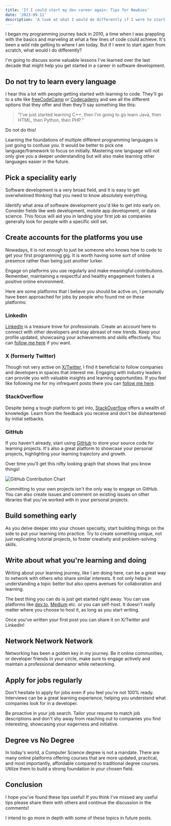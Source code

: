 ```yaml
---
title: 'If I could start my dev career again: Tips for Newbies'
date: '2023-09-11'
description: 'A look at what I would do differently if I were to start over in my career'
---
```


I began my programming journey back in 2010, a time when I was grappling with the basics and marveling at what a few lines of code could achieve. It's been a wild ride getting to where I am today. But if I were to start again from scratch, what would I do differently?

I'm going to discuss some valuable lessons I've learned over the last decade that might help you get started in a career in software development.

## Do not try to learn every language

I hear this a lot with people getting started with learning to code. They'll go to a site like [freeCodeCamp](https://www.freecodecamp.org/) or [Codecademy](https://www.codecademy.com/) and see all the different options that they offer and then they'll say something like this:

> "I've just started learning C++, then I'm going to go learn Java, then HTML, then Python, then PHP."

Do not do this!

Learning the foundations of multiple different programming languages is just going to confuse you. It would be better to pick one language/framework to focus on initially. Mastering one language will not only give you a deeper understanding but will also make learning other languages easier in the future.

## Pick a speciality early

Software development is a very broad field, and it is easy to get overwhelmed thinking that you need to know absolutely everything.

Identify what area of software development you'd like to get into early on. Consider fields like web development, mobile app development, or data science. This focus will aid you in landing your first job as companies generally look for people with a specific skill set.

## Create accounts for the platforms you use

Nowadays, it is not enough to just be someone who knows how to code to get your first programming gig. It is worth having some sort of online presence rather than being just another lurker.

Engage on platforms you use regularly and make meaningful contributions. Remember, maintaining a respectful and healthy engagement fosters a positive online environment.

Here are some platforms that I believe you should be active on, I personally have been approached for jobs by people who found me on these platforms:

### LinkedIn

[LinkedIn](https://www.linkedin.com/feed/) is a treasure trove for professionals. Create an account here to connect with other developers and stay abreast of new trends. Keep your profile updated, showcasing your achievements and skills effectively. You can [follow me here](https://www.linkedin.com/in/barry-michael-doyle-11369683/) if you want.

### X (formerly Twitter)

Though not very active on [X/Twitter](https://twitter.com), I find it beneficial to follow companies and developers in spaces that interest me. Engaging with industry leaders can provide you with valuable insights and learning opportunities. If you feel like following me for my infrequent posts there you can [follow me here](https://twitter.com/barrymdoyle).

### StackOverflow

Despite being a tough platform to get into, [StackOverflow](https://stackoverflow.com/) offers a wealth of knowledge. Learn from the feedback you receive and don't be disheartened by initial setbacks.

### GitHub

If you haven't already, start using [GitHub](https://github.com/) to store your source code for learning projects. It's also a great platform to showcase your personal projects, highlighting your learning trajectory and growth.

Over time you'll get this nifty looking graph that shows that you know things!

![GitHub Contribution Chart](https://dev-to-uploads.s3.amazonaws.com/uploads/articles/wdqutea1ebrabq2ympbg.png)

Committing to your own projects isn't the only way to engage on GitHub. You can also create issues and comment on existing issues on other libraries that you've worked with in your personal projects.

## Build something early

As you delve deeper into your chosen specialty, start building things on the side to put your learning into practice. Try to create something unique, not just replicating tutorial projects, to foster creativity and problem-solving skills.

## Write about what you're learning and doing

Writing about your learning journey, like I am doing here, can be a great way to network with others who share similar interests. It not only helps in understanding a topic better but also opens avenues for collaboration and learning.

The best thing you can do is just get started right away. You can use platforms like [dev.to](https://dev.to/), [Medium](https://medium.com/) etc. or you can self-host. It doesn't really matter where you choose to host it, as long as you start writing.

Once you've written your first post you can share it on X/Twitter and LinkedIn!

## Network Network Network

Networking has been a golden key in my journey. Be it online communities, or developer friends in your circle, make sure to engage actively and maintain a professional demeanor while networking.

## Apply for jobs regularly

Don't hesitate to apply for jobs even if you feel you're not 100% ready. Interviews can be a great learning experience, helping you understand what companies look for in a developer.

Be proactive in your job search. Tailor your resume to match job descriptions and don't shy away from reaching out to companies you find interesting, showcasing your eagerness and initiative.

## Degree vs No Degree

In today's world, a Computer Science degree is not a mandate. There are many online platforms offering courses that are more updated, practical, and most importantly, affordable compared to traditional degree courses. Utilize them to build a strong foundation in your chosen field.

## Conclusion

I hope you've found these tips useful! If you think I've missed any useful tips please share them with others and continue the discussion in the comments!

I intend to go more in depth with some of these topics in future posts.
